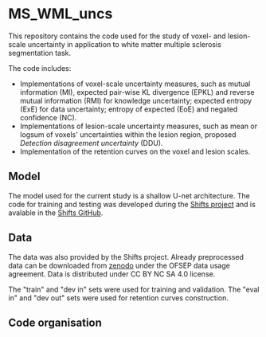 # MS_WML_uncs
This repository contains the code used for the study of voxel- and lesion- scale uncertainty in application to 
white matter multiple sclerosis segmentation task. 

The code includes:
* Implementations of voxel-scale uncertainty measures, such as mutual information (MI), expected pair-wise KL divergence (EPKL) and reverse mutual information (RMI) for knowledge uncertainty; expected entropy (ExE) for data uncertainty; entropy of expected (EoE) and negated confidence (NC).
* Implementations of lesion-scale uncertainty measures, such as mean or logsum of voxels' uncertainties within the lesion region, proposed _Detection disagreement uncertainty_ (DDU).
* Implementation of the retention curves on the voxel and lesion scales.

Model
----

The model used for the current study is a shallow U-net architecture. The code for training and testing was developed during the [Shifts project](https://shifts.ai/) and is avalable in the [Shifts GitHub](https://github.com/Shifts-Project/shifts/tree/main/mswml).

Data
----

The data was also provided by the Shifts project. Already preprocessed data can be downloaded from [zenodo](https://zenodo.org/record/7051658) under the OFSEP data usage agreement. Data is distributed under CC BY NC SA 4.0 license.

The "train" and "dev in" sets were used for training and validation. The "eval in" and "dev out" sets were used for retention curves construction.

Code organisation
----

